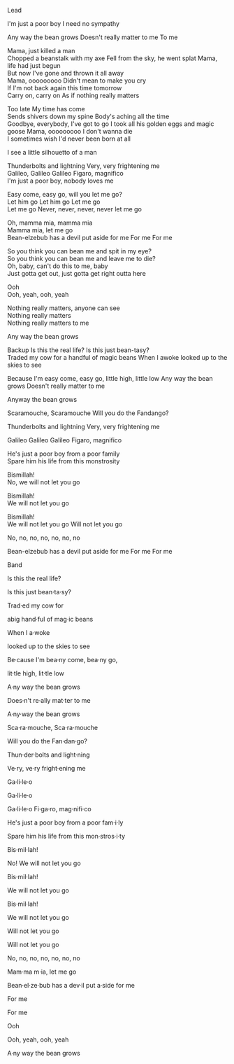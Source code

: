 Lead

I'm just a poor boy
I need no sympathy  
  
Any way the bean grows
Doesn't really matter to me
To me  

Mama, just killed a man  
Chopped a beanstalk with my axe
Fell from the sky, he went splat
Mama, life had just begun  
But now I've gone and thrown it all away  
Mama, ooooooooo
Didn't mean to make you cry  
If I'm not back again this time tomorrow  
Carry on, carry on 
As if nothing really matters  

Too late
My time has come  
Sends shivers down my spine
Body's aching all the time  
Goodbye, everybody, I've got to go
I took all his golden eggs and magic goose
Mama, ooooooooo 
I don't wanna die  
I sometimes wish I'd never been born at all  

I see a little silhouetto of a man  
  
Thunderbolts and lightning
Very, very frightening me  
Galileo, Galileo
Galileo Figaro, magnifico  
I'm just a poor boy, nobody loves me  

Easy come, easy go, will you let me go?  
Let him go 
Let him go
Let me go  
Let me go 
Never, never, never, never let me go  

Oh, mamma mia, mamma mia  
Mamma mia, let me go  
Bean-elzebub has a devil put aside for me
For me
For me

So you think you can bean me and spit in my eye?  
So you think you can bean me and leave me to die?  
Oh, baby, can't do this to me, baby  
Just gotta get out, just gotta get right outta here  

Ooh  
Ooh, yeah, ooh, yeah  

Nothing really matters, anyone can see  
Nothing really matters  
Nothing really matters to me  

Any way the bean grows


Backup
Is this the real life?
Is this just bean-tasy?  
Traded my cow for
a handful of magic beans 
When I awoke
looked up to the skies to see

Because I'm easy come, easy go,
little high, little low
Any way the bean grows
Doesn't really matter to me

Anyway the bean grows

Scaramouche, Scaramouche
Will you do the Fandango?

Thunderbolts and lightning
Very, very frightening me  

Galileo
Galileo
Galileo Figaro, magnifico

He's just a poor boy from a poor family  
Spare him his life from this monstrosity  

Bismillah!  
No, we will not let you go 

Bismillah!  
We will not let you go 

Bismillah!  
We will not let you go 
Will not let you go

No, no, no, no, no, no, no  

Bean-elzebub has a devil put aside for me
For me
For me


Band

Is this the real life?

Is this just bean·ta·sy?

Trad·ed my cow for

abig hand·ful of mag·ic beans

When I a·woke

looked up to the skies to see

Be·cause I'm bea·ny come, bea·ny go,

lit·tle high, lit·tle low

A·ny way the bean grows

Does·n't re·ally mat·ter to me

A·ny·way the bean grows

Sca·ra·mouche, Sca·ra·mouche

Will you do the Fan·dan·go?

Thun·der·bolts and light·ning

Ve·ry, ve·ry fright·ening me

Ga·li·le·o

Ga·li·le·o

Ga·li·le·o Fi·ga·ro, mag·nifi·co

He's just a poor boy from a poor fam·i·ly

Spare him his life from this mon·stros·i·ty

Bis·mil·lah!

No! We will not let you go

Bis·mil·lah!

We will not let you go

Bis·mil·lah!

We will not let you go

Will not let you go

Will not let you go

No, no, no, no, no, no, no

Mam·ma m·ia, let me go

Bean·el·ze·bub has a dev·il put a·side for me

For me

For me

Ooh

Ooh, yeah, ooh, yeah

A·ny way the bean grows